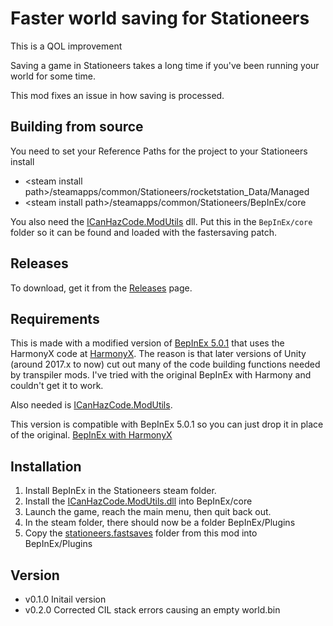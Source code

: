 # Faster world saving for Stationeers
This is a QOL improvement

Saving a game in Stationeers takes a long time if you've been running your world for some time.

This mod fixes an issue in how saving is processed.

## Building from source

You need to set your Reference Paths for the project to your Stationeers install
 - \<steam install path\>/steamapps/common/Stationeers/rocketstation_Data/Managed
 - \<steam install path\>/steamapps/common/Stationeers/BepInEx/core
 
 You also need the [ICanHazCode.ModUtils](https://github.com/ICanHazCode/ModUtils) dll.
 Put this in the `BepInEx/core` folder so it can be found and loaded with the fastersaving patch.


## Releases

To download, get it from the [Releases](https://github.com/ICanHazCode/Stationeers.FasterSaving/releases) page.


## Requirements
This is made with a modified version of [BepInEx 5.0.1](https://github.com/BepInEx/BepInEx/releases) that uses the HarmonyX code at [HarmonyX](https://github.com/BepInEx/HarmonyX).
The reason is that later versions of Unity (around 2017.x to now) cut out many of the code building functions needed by transpiler mods.
I've tried with the original BepInEx with Harmony and couldn't get it to work.

Also needed is [ICanHazCode.ModUtils](https://github.com/ICanHazCode/ModUtils).

This version is compatible with BepInEx 5.0.1 so you can just drop it in place of the original.
[BepInEx with HarmonyX](https://github.com/ICanHazCode/BepInEx/releases)

## Installation
1. Install BepInEx in the Stationeers steam folder.
2. Install the [ICanHazCode.ModUtils.dll](https://github.com/ICanHazCode/ModUtils/releases) into BepInEx/core
3. Launch the game, reach the main menu, then quit back out.
4. In the steam folder, there should now be a folder BepInEx/Plugins
5. Copy the [stationeers.fastsaves]() folder from this mod into BepInEx/Plugins


## Version
- v0.1.0 Initail version
- v0.2.0 Corrected CIL stack errors causing an empty world.bin
